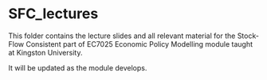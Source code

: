 # SFC_lectures

This folder contains the lecture slides and all relevant material for the Stock-Flow Consistent part of EC7025 Economic Policy Modelling module taught at Kingston University.

It will be updated as the module develops.
